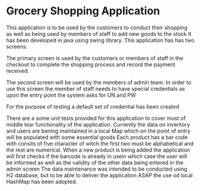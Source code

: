 # Grocery Shopping Application

This application is to be used by the customers to conduct their shopping
as well as being used by members of staff to add new goods to the stock
It has been developed in java using swing library.
This application has has two screens.

The primary screen is used by the customers or members of staff in the checkout to
complete the shopping process and record the payment received.

The second screen will be used by the members of admin team. In order to use this screen the member of staff needs to
have special credentials as upon the entry point the system asks for UN and PW

For the purpose of testing a default set of credential has been created

There are a some unit tests provided for this application to cover most of middle tear functionality of the application.
Currently the data on inventory and users are bening maintained in a local Map which on the point of entry will be populated with 
some essential goods
Each product has a bar code with consits of five character of witch the first two must be alphabetical and the rest are numerical.
When a new product is being added the application will first checks if the barcode is already in usein which case the user will be informed as well as the validity of the other data being entered in the admin screen
The data maintenance was intended to be conducted using H2 database, but to be able to deliver the application ASAP the use od local HashMap has been 
adopted.

